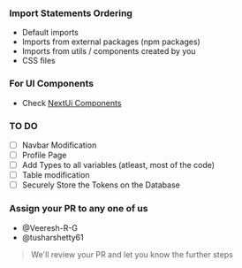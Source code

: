 ### Import Statements Ordering

- Default imports
- Imports from external packages (npm packages)
- Imports from utils / components created by you
- CSS files

### For UI Components

- Check [NextUi Components](https://nextui.org/docs/components)

### TO DO

- [ ] Navbar Modification
- [ ] Profile Page
- [ ] Add Types to all variables (atleast, most of the code)
- [ ] Table modification
- [ ] Securely Store the Tokens on the Database

### Assign your PR to any one of us

- @Veeresh-R-G
- @tusharshetty61

> We'll review your PR and let you know the further steps
